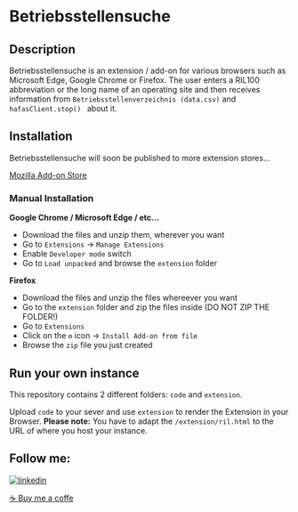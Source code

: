 
# Betriebsstellensuche
## Description
Betriebsstellensuche is an extension / add-on for various browsers such as Microsoft Edge, Google Chrome or Firefox. The user enters a RIL100 abbreviation or the long name of an operating site and then receives information from `Betriebsstellenverzeichnis (data.csv)` and `hafasClient.stop() ` about it.


## Installation
Betriebsstellensuche will soon be published to more extension stores...

[Mozilla Add-on Store](https://addons.mozilla.org/de/firefox/addon/betriebsstellen/)

### Manual Installation
**Google Chrome / Microsoft Edge / etc...**
- Download the files and unzip them, wherever you want
- Go to `Extensions` -> `Manage Extensions`
- Enable `Developer mode` switch
- Go to `Load unpacked` and browse the `extension` folder



**Firefox**
- Download the files and unzip the files whereever you want
- Go to the `extension` folder and zip the files inside (DO NOT ZIP THE FOLDER!)
- Go to `Extensions`
- Click on the `⚙️` icon -> `Install Add-on from file`
- Browse the `zip` file you just created
## Run your own instance
This repository contains 2 different folders: `code` and `extension`.

Upload `code` to your sever and use `extension` to render the Extension in your Browser. **Please note:** You have to adapt the `/extension/ril.html` to the URL of where you host your instance.


## Follow me:
[![linkedin](https://img.shields.io/badge/twitter-1DA1F2?style=for-the-badge&logo=twitter&logoColor=white)](https://twitter.com/SBahnFahrer)

[☕ Buy me a coffe](https://www.buymeacoffee.com/felixnietzold)
